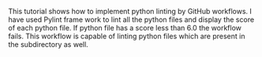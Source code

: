 This tutorial shows how to implement python linting by GitHub workflows. I have used Pylint frame work to lint all the python files and display the score of each python file. If python file has a score less than 6.0 the workflow fails. This workflow is capable of linting python files which are present in the subdirectory as well. 
